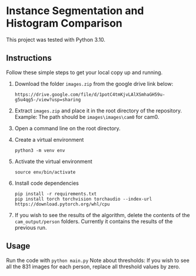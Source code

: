 
# Instance Segmentation and Histogram Comparison

This project was tested with Python 3.10.

## Instructions

Follow these simple steps to get your local copy up and running.

1. Download the folder `images.zip` from the google drive link below:
   ```
   https://drive.google.com/file/d/1potC4tmKjvLAlXSmhaGH59u-g5u4qg5-/view?usp=sharing
   ```

2. Extract `images.zip` and place it in the root directory of the repository. Example: The path should be `images\images\cam0` for cam0.

3. Open a command line on the root directory.

4. Create a virtual environment
   ```
   python3 -m venv env
   ```

5. Activate the virtual environment
   ```
   source env/bin/activate
   ```

6. Install code dependencies
   ```
   pip install -r requirements.txt
   pip install torch torchvision torchaudio --index-url https://download.pytorch.org/whl/cpu
   ```
7. If you wish to see the results of the algorithm, delete the contents of the `cam_output/person` folders. Currently it contains the results of the previous run.

## Usage

Run the code with `python main.py`
Note about thresholds: If you wish to see all the 831 images for each person, replace all threshold values by zero.
